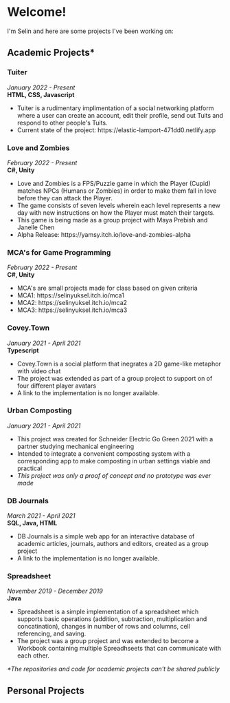 <h1>Welcome!</h1>

I'm Selin and here are some projects I've been working on:

<h2>Academic Projects*</h2>

<h3>Tuiter</h3>
<i>January 2022 - Present</i><br>
<b>HTML, CSS, Javascript</b><br>
<ul>
<li>
Tuiter is a rudimentary implimentation of a social networking platform where 
a user can create an account, edit their profile, send out Tuits and respond to other people's Tuits.
</li>
<li>
Current state of the project: https://elastic-lamport-471dd0.netlify.app
</li>
</ul>


<h3>Love and Zombies</h3>
<i>February 2022 - Present</i><br>
<b>C#, Unity</b><br>
<ul>
<li>
Love and Zombies is a FPS/Puzzle game in which the Player (Cupid) matches 
NPCs (Humans or Zombies) in order to make them fall in love before they can attack the Player.
</li>
<li>
The game consists of seven levels wherein each level represents a new day with new instructions 
on how the Player must match their targets.
</li>
<li>
This game is being made as a group project with Maya Prebish and Janelle Chen
</li>
<li>
  Alpha Release: https://yamsy.itch.io/love-and-zombies-alpha
</li>
</ul>

<h3>MCA's for Game Programming</h3>
<i>February 2022 - Present</i><br>
<b>C#, Unity</b><br>
<ul>
<li>
MCA's are small projects made for class based on given criteria
</li>
<li>
MCA1: https://selinyuksel.itch.io/mca1
</li>
<li>
MCA2: https://selinyuksel.itch.io/mca2
</li>
<li>
MCA3: https://selinyuksel.itch.io/mca3
</li>
</ul>

<h3>Covey.Town</h3>
<i>January 2021 - April 2021</i><br>
<b>Typescript</b><br>
<ul>
<li>
Covey.Town is a social platform that inegrates a 2D game-like metaphor with video chat
</li>
<li>
The project was extended as part of a group project to support on of four different player avatars
</li>
<li>
A link to the implementation is no longer available.
</li>
</ul>

<h3>Urban Composting</h3>
<i>January 2021 - April 2021</i><br>
<ul>
<li>
This project was created for Schneider Electric Go Green 2021 with a partner studying mechanical engineering
</li>
<li>
Intended to integrate a convenient composting system with a corresponding app to make composting in urban settings viable 
and practical
</li>
<li>
<i>This project was only a proof of concept and no prototype was ever made</i>
</li>
</ul>

<h3>DB Journals</h3>
<i>March 2021 - April 2021</i><br>
<b>SQL, Java, HTML</b><br>
<ul>
<li>
DB Journals is a simple web app for an interactive database of academic articles, journals, authors and editors, created as a group project
</li>
<li>
A link to the implementation is no longer available.
</li>
</ul>

<h3>Spreadsheet</h3>
<i>November 2019 - December 2019</i><br>
<b>Java</b><br>
<ul>
<li>
Spreadsheet is a simple implementation of a spreadsheet which supports basic operations (addition, subtraction, 
multiplication and concatination), changes in number of rows and columns, cell referencing, and saving.
</li>
<li>
The project was a group project and was extended to become a Workbook containing multiple Spreadhseets that can communicate with each other.
</li>
</ul>

<i>*The repositories and code for academic projects can't be shared publicly</i>

<h2>Personal Projects</h2>

